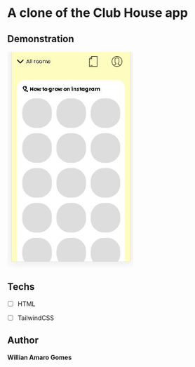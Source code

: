 # A clone of the Club House app


## Demonstration
<img src="./assets/demo.JPG">

## Techs
* [ ] HTML

* [ ] TailwindCSS

## Author
**Willian Amaro Gomes**
